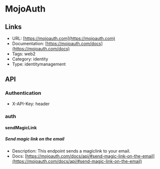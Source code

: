 # MojoAuth

## Links

* URL: [https://mojoauth.com](https://mojoauth.com)
* Documentation: [https://mojoauth.com/docs](https://mojoauth.com/docs)
* Tags: web2
* Category: identity
* Type: identitymanagement

## API

### Authentication

* X-API-Key: header

### auth

#### sendMagicLink

##### Send magic link on the email

* Description: This endpoint sends a magiclink to your email.
* Docs: [https://mojoauth.com/docs/api/#send-magic-link-on-the-email](https://mojoauth.com/docs/api/#send-magic-link-on-the-email)
